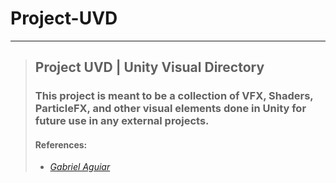 # Project-UVD
---
> ## Project UVD | Unity Visual Directory
> ### This project is meant to be a collection of VFX, Shaders, ParticleFX, and other visual elements done in Unity for future use in any external projects.
> #### References:
> - [*Gabriel Aguiar*](https://www.gabrielaguiarprod.com/)
